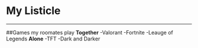 # My Listicle
---
##Games my roomates play
**Together**
-Valorant
-Fortnite
-Leauge of Legends
**Alone**
-TFT
-Dark and Darker
